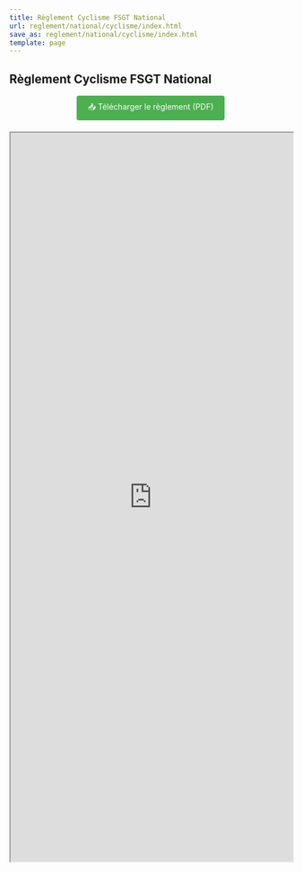 ```yaml
---
title: Règlement Cyclisme FSGT National
url: reglement/national/cyclisme/index.html
save_as: reglement/national/cyclisme/index.html
template: page
---
```


## <i class="fas fa-book"></i> Règlement Cyclisme FSGT National

<div style="text-align: center; margin-bottom: 20px;">
    <a href="https://www.fsgt.org/wp-content/uploads/2024/11/CNAV.REGLEMENT-CHAMPIONNAT-NATIONAL-FSGT-ROUTE-SAISON-2025.pdf" class="button" style="display: inline-block; padding: 10px 20px; background-color: #4CAF50; color: white; text-decoration: none; border-radius: 4px;">
        📥 Télécharger le règlement (PDF)
    </a>
</div>

<iframe src="https://www.fsgt.org/wp-content/uploads/2024/11/CNAV.REGLEMENT-CHAMPIONNAT-NATIONAL-FSGT-ROUTE-SAISON-2025.pdf" width="100%" height="1300px" frameborder="1"></iframe>
